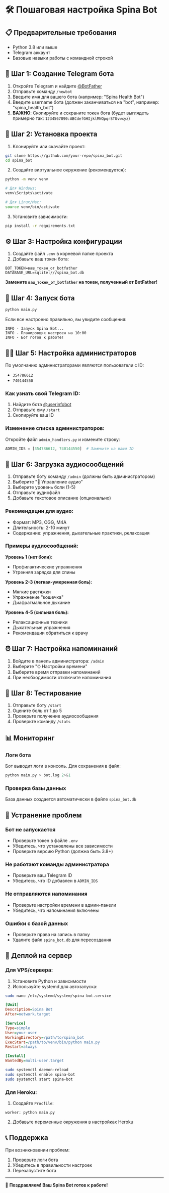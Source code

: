 # 🛠️ Пошаговая настройка Spina Bot

## 📋 Предварительные требования

- Python 3.8 или выше
- Telegram аккаунт
- Базовые навыки работы с командной строкой

## 🚀 Шаг 1: Создание Telegram бота

1. Откройте Telegram и найдите [@BotFather](https://t.me/botfather)
2. Отправьте команду `/newbot`
3. Введите имя для вашего бота (например: "Spina Health Bot")
4. Введите username бота (должен заканчиваться на "bot", например: "spina_health_bot")
5. **ВАЖНО**: Скопируйте и сохраните токен бота (будет выглядеть примерно так: `1234567890:ABCdefGHIjklMNOpqrSTUvwxyz`)

## 🔧 Шаг 2: Установка проекта

1. Клонируйте или скачайте проект:
```bash
git clone https://github.com/your-repo/spina_bot.git
cd spina_bot
```

2. Создайте виртуальное окружение (рекомендуется):
```bash
python -m venv venv

# Для Windows:
venv\Scripts\activate

# Для Linux/Mac:
source venv/bin/activate
```

3. Установите зависимости:
```bash
pip install -r requirements.txt
```

## ⚙️ Шаг 3: Настройка конфигурации

1. Создайте файл `.env` в корневой папке проекта
2. Добавьте ваш токен бота:
```env
BOT_TOKEN=ваш_токен_от_botfather
DATABASE_URL=sqlite:///spina_bot.db
```

**Замените `ваш_токен_от_botfather` на токен, полученный от BotFather!**

## 🚀 Шаг 4: Запуск бота

```bash
python main.py
```

Если все настроено правильно, вы увидите сообщения:
```
INFO - Запуск Spina Bot...
INFO - Планировщик настроен на 10:00
INFO - Бот готов к работе!
```

## 👨‍💼 Шаг 5: Настройка администраторов

По умолчанию администраторами являются пользователи с ID:
- `354786612`
- `740144550`

### Как узнать свой Telegram ID:

1. Найдите бота [@userinfobot](https://t.me/userinfobot)
2. Отправьте ему `/start`
3. Скопируйте ваш ID

### Изменение списка администраторов:

Откройте файл `admin_handlers.py` и измените строку:
```python
ADMIN_IDS = [354786612, 740144550]  # Замените на ваши ID
```

## 🎵 Шаг 6: Загрузка аудиосообщений

1. Отправьте боту команду `/admin` (должны быть администратором)
2. Выберите "🎵 Управление аудио"
3. Выберите уровень боли (1-5)
4. Отправьте аудиофайл
5. Добавьте текстовое описание (опционально)

### Рекомендации для аудио:
- Формат: MP3, OGG, M4A
- Длительность: 2-10 минут
- Содержание: упражнения, дыхательные практики, релаксация

### Примеры аудиосообщений:

**Уровень 1 (нет боли):**
- Профилактические упражнения
- Утренняя зарядка для спины

**Уровень 2-3 (легкая-умеренная боль):**
- Мягкие растяжки
- Упражнение "кошечка"
- Диафрагмальное дыхание

**Уровень 4-5 (сильная боль):**
- Релаксационные техники
- Дыхательные упражнения
- Рекомендации обратиться к врачу

## ⏰ Шаг 7: Настройка напоминаний

1. Войдите в панель администратора: `/admin`
2. Выберите "⏰ Настройки времени"
3. Выберите время отправки напоминаний
4. При необходимости отключите напоминания

## 🧪 Шаг 8: Тестирование

1. Отправьте боту `/start`
2. Оцените боль от 1 до 5
3. Проверьте получение аудиосообщения
4. Проверьте команду `/stats`

## 📊 Мониторинг

### Логи бота
Бот выводит логи в консоль. Для сохранения в файл:
```bash
python main.py > bot.log 2>&1
```

### Проверка базы данных
База данных создается автоматически в файле `spina_bot.db`

## 🔧 Устранение проблем

### Бот не запускается
- Проверьте токен в файле `.env`
- Убедитесь, что установлены все зависимости
- Проверьте версию Python (должна быть 3.8+)

### Не работают команды администратора
- Проверьте ваш Telegram ID
- Убедитесь, что ID добавлен в `ADMIN_IDS`

### Не отправляются напоминания
- Проверьте настройки времени в админ-панели
- Убедитесь, что напоминания включены

### Ошибки с базой данных
- Проверьте права на запись в папку
- Удалите файл `spina_bot.db` для пересоздания

## 🚀 Деплой на сервер

### Для VPS/сервера:

1. Установите Python и зависимости
2. Используйте systemd для автозапуска:

```bash
sudo nano /etc/systemd/system/spina-bot.service
```

```ini
[Unit]
Description=Spina Bot
After=network.target

[Service]
Type=simple
User=your-user
WorkingDirectory=/path/to/spina_bot
ExecStart=/path/to/venv/bin/python main.py
Restart=always

[Install]
WantedBy=multi-user.target
```

```bash
sudo systemctl daemon-reload
sudo systemctl enable spina-bot
sudo systemctl start spina-bot
```

### Для Heroku:

1. Создайте `Procfile`:
```
worker: python main.py
```

2. Добавьте переменные окружения в настройках Heroku

## 📞 Поддержка

При возникновении проблем:
1. Проверьте логи бота
2. Убедитесь в правильности настроек
3. Перезапустите бота

---

🎉 **Поздравляем! Ваш Spina Bot готов к работе!** 